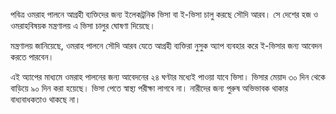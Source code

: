 পবিত্র ওমরাহ পালনে আগ্রহী ব্যক্তিদের জন্য ইলেকট্রনিক ভিসা বা ই-ভিসা চালু করছে সৌদি আরব। সে দেশের হজ ও ওমরাহবিষয়ক মন্ত্রণালয় এ ভিসা চালুর ঘোষণা দিয়েছে।

মন্ত্রণালয় জানিয়েছে, ওমরাহ পালনে সৌদি আরব যেতে আগ্রহী ব্যক্তিরা নুসুক অ্যাপ ব্যবহার করে ই-ভিসার জন্য আবেদন করতে পারবেন।

এই অ্যাপের মাধ্যমে ওমরাহ পালনের জন্য আবেদনের ২৪ ঘণ্টার মধ্যেই পাওয়া যাবে ভিসা। ভিসার মেয়াদ ৩০ দিন থেকে বাড়িয়ে ৯০ দিন করা হয়েছে। ভিসা পেতে স্বাস্থ্য পরীক্ষা লাগবে না। নারীদের জন্য পুরুষ অভিভাবক থাকার বাধ্যবাধকতাও থাকছে না।

